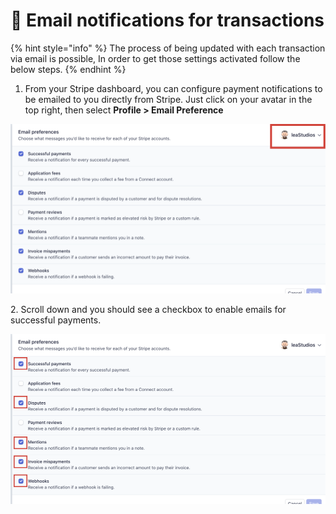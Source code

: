 # 📣 Email notifications for transactions

{% hint style="info" %}
The process of being updated with each transaction via email is possible, In order to get those settings activated follow the below steps.&#x20;
{% endhint %}

1. From your Stripe dashboard, you can configure payment notifications to be emailed to you directly from Stripe. Just click on your avatar in the top right, then select **Profile > Email Preference**

![](<../.gitbook/assets/Untitled design (1) (8).png>)

2\. Scroll down and you should see a checkbox to enable emails for successful payments.

![](<../.gitbook/assets/Untitled design (2) (4).png>)
